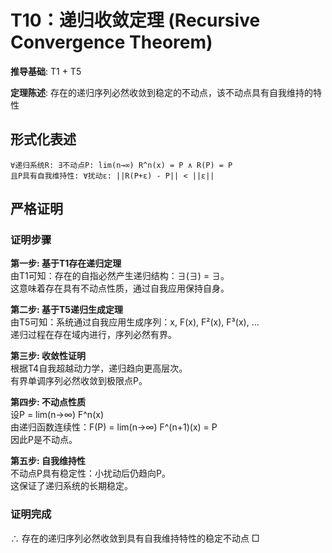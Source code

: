 # T10：递归收敛定理 (Recursive Convergence Theorem)  

**推导基础**: T1 + T5  

**定理陈述**: 存在的递归序列必然收敛到稳定的不动点，该不动点具有自我维持的特性  

## 形式化表述  
```  
∀递归系统R: ∃不动点P: lim(n→∞) R^n(x) = P ∧ R(P) = P  
且P具有自我维持性: ∀扰动ε: ||R(P+ε) - P|| < ||ε||  
```  

## 严格证明  

### 证明步骤  

**第一步: 基于T1存在递归定理**  
由T1可知：存在的自指必然产生递归结构：∃(∃) = ∃。  
这意味着存在具有不动点性质，通过自我应用保持自身。  

**第二步: 基于T5递归生成定理**  
由T5可知：系统通过自我应用生成序列：x, F(x), F²(x), F³(x), ...  
递归过程在存在域内进行，序列必然有界。  

**第三步: 收敛性证明**  
根据T4自我超越动力学，递归趋向更高层次。  
有界单调序列必然收敛到极限点P。  

**第四步: 不动点性质**  
设P = lim(n→∞) F^n(x)  
由递归函数连续性：F(P) = lim(n→∞) F^(n+1)(x) = P  
因此P是不动点。  

**第五步: 自我维持性**  
不动点P具有稳定性：小扰动后仍趋向P。  
这保证了递归系统的长期稳定。  

### 证明完成  
∴ 存在的递归序列必然收敛到具有自我维持特性的稳定不动点 □  